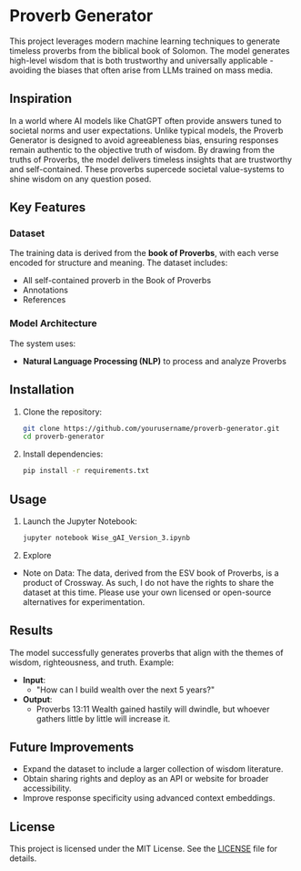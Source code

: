 # Proverb Generator

This project leverages modern machine learning techniques to generate timeless proverbs from the biblical book of Solomon. The model generates high-level wisdom that is both trustworthy and universally applicable - avoiding the biases that often arise from LLMs trained on mass media. 

## Inspiration

In a world where AI models like ChatGPT often provide answers tuned to societal norms and user expectations. Unlike typical models, the Proverb Generator is designed to avoid agreeableness bias, ensuring responses remain authentic to the objective truth of wisdom. By drawing from the truths of Proverbs, the model delivers timeless insights that are trustworthy and self-contained. These proverbs supercede societal value-systems to shine wisdom on any question posed.

## Key Features

### Dataset
The training data is derived from the **book of Proverbs**, with each verse encoded for structure and meaning. The dataset includes:
- All self-contained proverb in the Book of Proverbs
- Annotations
- References

### Model Architecture
The system uses:
- **Natural Language Processing (NLP)** to process and analyze Proverbs


## Installation
1. Clone the repository:
    ```bash
    git clone https://github.com/yourusername/proverb-generator.git
    cd proverb-generator
    ```
2. Install dependencies:
    ```bash
    pip install -r requirements.txt
    ```

## Usage
1. Launch the Jupyter Notebook:
    ```bash
    jupyter notebook Wise_gAI_Version_3.ipynb
    ```
2. Explore
- Note on Data:
The data, derived from the ESV book of Proverbs, is a product of Crossway. As such, I do not have the rights to share the dataset at this time. Please use your own licensed or open-source alternatives for experimentation.

## Results
The model successfully generates proverbs that align with the themes of wisdom, righteousness, and truth. Example:
- **Input**: 
    - "How can I build wealth over the next 5 years?"
- **Output**: 
    - Proverbs 13:11
    Wealth gained hastily will dwindle, but whoever gathers little by little will increase it.


## Future Improvements
- Expand the dataset to include a larger collection of wisdom literature.
- Obtain sharing rights and deploy as an API or website for broader accessibility.
- Improve response specificity using advanced context embeddings.

## License
This project is licensed under the MIT License. See the [LICENSE](LICENSE) file for details.
